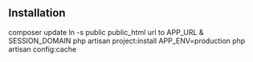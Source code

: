 ## Installation

composer update
ln -s public public_html
url to APP_URL & SESSION_DOMAIN
php artisan project:install
APP_ENV=production
php artisan config:cache
